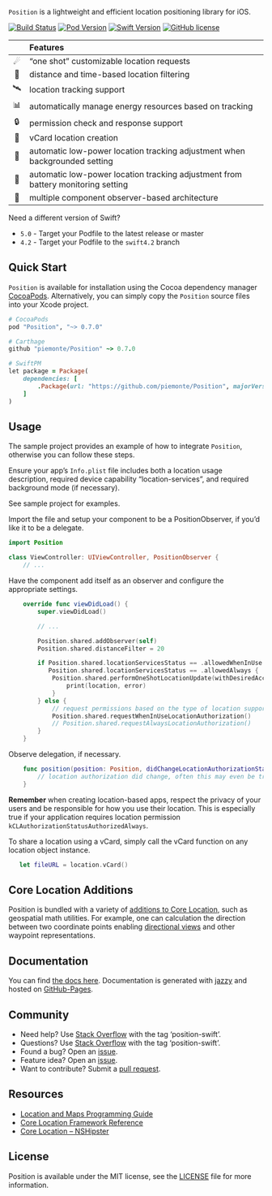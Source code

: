 `Position` is a lightweight and efficient location positioning library for iOS.

[![Build Status](https://travis-ci.com/piemonte/Position.svg?branch=master)](https://travis-ci.com/piemonte/Position) [![Pod Version](https://img.shields.io/cocoapods/v/Position.svg?style=flat)](http://cocoadocs.org/docsets/Position/) [![Swift Version](https://img.shields.io/badge/language-swift%205.0-brightgreen.svg)](https://developer.apple.com/swift) [![GitHub license](https://img.shields.io/badge/license-MIT-lightgrey.svg)](https://github.com/piemonte/Position/blob/master/LICENSE)


|  | Features |
|:---------:|:---------------------------------------------------------------|
| &#9732; | “one shot” customizable location requests |
| &#127756; | distance and time-based location filtering |
| &#128752; | location tracking support |
| &#128202; | automatically manage energy resources based on tracking |
| &#128274; | permission check and response support |
| &#128205; | vCard location creation |
| &#127745; | automatic low-power location tracking adjustment when backgrounded setting |
| &#128267; | automatic low-power location tracking adjustment from battery monitoring setting |
| &#128301; | multiple component observer-based architecture |

Need a different version of Swift?

* `5.0` - Target your Podfile to the latest release or master
* `4.2` - Target your Podfile to the `swift4.2` branch

## Quick Start

`Position` is available for installation using the Cocoa dependency manager [CocoaPods](http://cocoapods.org/). Alternatively, you can simply copy the `Position` source files into your Xcode project.

```ruby
# CocoaPods
pod "Position", "~> 0.7.0"

# Carthage
github "piemonte/Position" ~> 0.7.0

# SwiftPM
let package = Package(
    dependencies: [
        .Package(url: "https://github.com/piemonte/Position", majorVersion: 0)
    ]
)
```

## Usage

The sample project provides an example of how to integrate `Position`, otherwise you can follow these steps.

Ensure your app’s `Info.plist` file includes both a location usage description, required device capability “location-services”, and  required background mode (if necessary).

See sample project for examples.

Import the file and setup your component to be a PositionObserver, if you’d like it to be a delegate.

```swift
import Position

class ViewController: UIViewController, PositionObserver {
	// ...
```

Have the component add itself as an observer and configure the appropriate settings.

```swift
    override func viewDidLoad() {
        super.viewDidLoad()

        // ...

        Position.shared.addObserver(self)
        Position.shared.distanceFilter = 20

        if Position.shared.locationServicesStatus == .allowedWhenInUse ||
           Position.shared.locationServicesStatus == .allowedAlways {
            Position.shared.performOneShotLocationUpdate(withDesiredAccuracy: 250) { (location, error) -> () in
                print(location, error)
            }
        } else {
            // request permissions based on the type of location support required.
            Position.shared.requestWhenInUseLocationAuthorization()
            // Position.shared.requestAlwaysLocationAuthorization()
        }
    }
```

Observe delegation, if necessary.

```swift
    func position(position: Position, didChangeLocationAuthorizationStatus status: LocationAuthorizationStatus) {
        // location authorization did change, often this may even be triggered on application resume if the user updated settings
    }
```

**Remember** when creating location-based apps, respect the privacy of your users and be responsible for how you use their location. This is especially true if your application requires location permission `kCLAuthorizationStatusAuthorizedAlways`.

To share a location using a vCard, simply call the vCard function on any location object instance.

```swift
   let fileURL = location.vCard()
```

## Core Location Additions

Position is bundled with a variety of [additions to Core Location](https://github.com/piemonte/Position/blob/main/Sources/CoreLocation%2BAdditions.swift), such as geospatial math utilities. For example, one can calculation the direction between two coordinate points enabling [directional views](https://gist.github.com/piemonte/fbee296ef8142f5f3ab4ffde0fffc28f) and other waypoint representations. 

## Documentation

You can find [the docs here](https://piemonte.github.io/Position). Documentation is generated with [jazzy](https://github.com/realm/jazzy) and hosted on [GitHub-Pages](https://pages.github.com).

## Community

- Need help? Use [Stack Overflow](http://stackoverflow.com/questions/tagged/position-swift) with the tag ‘position-swift’.
- Questions? Use [Stack Overflow](http://stackoverflow.com/questions/tagged/position-swift) with the tag ‘position-swift’.
- Found a bug? Open an [issue](https://github.com/piemonte/position/issues).
- Feature idea? Open an [issue](https://github.com/piemonte/position/issues).
- Want to contribute? Submit a [pull request](https://github.com/piemonte/position/pulls).

## Resources

* [Location and Maps Programming Guide](https://developer.apple.com/library/ios/documentation/UserExperience/Conceptual/LocationAwarenessPG/Introduction/Introduction.html)
* [Core Location Framework Reference](https://developer.apple.com/library/ios/documentation/CoreLocation/Reference/CoreLocation_Framework/index.html)
* [Core Location – NSHipster](http://nshipster.com/core-location-in-ios-8/)

## License

Position is available under the MIT license, see the [LICENSE](https://github.com/piemonte/Position/blob/master/LICENSE) file for more information.
